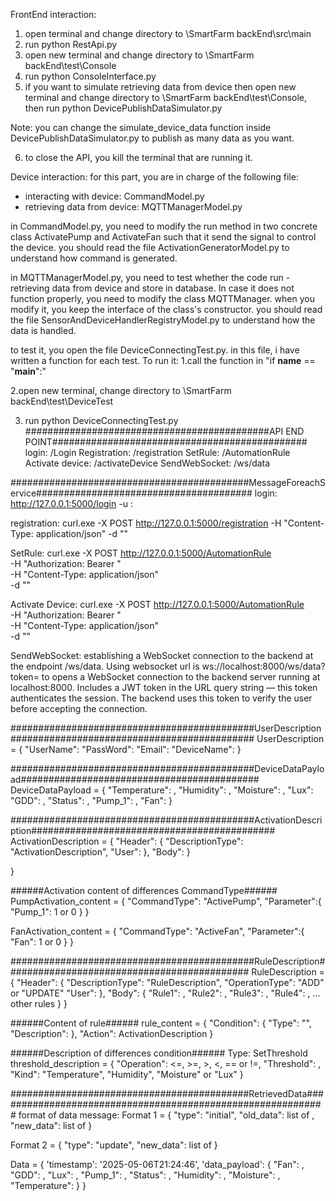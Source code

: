 
FrontEnd interaction:
1. open terminal and change directory to \SmartFarm backEnd\src\main
2. run python RestApi.py
3. open new terminal and change directory to \SmartFarm backEnd\test\Console
4. run python ConsoleInterface.py
5. if you want to simulate retrieving data from device then open new terminal and change directory to \SmartFarm backEnd\test\Console,
then run python DevicePublishDataSimulator.py

Note: you can change the simulate_device_data function inside DevicePublishDataSimulator.py to publish as many data as you want.

6. to close the API, you kill the terminal that are running it.



Device interaction:
for this part, you are in charge of the following file:
+ interacting with device: CommandModel.py
+ retrieving data from device: MQTTManagerModel.py

in CommandModel.py, you need to modify the run method in two concrete class ActivatePump and ActivateFan such that it send the signal to control the device.
you should read the file ActivationGeneratorModel.py to understand how command is generated.

in MQTTManagerModel.py, you need to test whether the code run - retrieving data from device and store in database.
In case it does not function properly, you need to modify the class MQTTManager. when you modify it, you keep the interface of the class's constructor.
you should read the file SensorAndDeviceHandlerRegistryModel.py to understand how the data is handled.

to test it, you open the file DeviceConnectingTest.py. in this file, i have written a function for each test.
To run it:
1.call the function in "if __name__ == "__main__":"

2.open new terminal, change directory to \SmartFarm backEnd\test\DeviceTest

3. run python DeviceConnectingTest.py
############################################API END POINT##############################################
login: /Login
Registration: /registration
SetRule: /AutomationRule
Activate device: /activateDevice
SendWebSocket: /ws/data

###########################################MessageForeachService#######################################
login: http://127.0.0.1:5000/login -u <userName>:<passWord>

registration: curl.exe -X POST http://127.0.0.1:5000/registration
    -H "Content-Type: application/json"
    -d "<UserDescription>"

SetRule: curl.exe -X POST http://127.0.0.1:5000/AutomationRule \
  -H "Authorization: Bearer <token>" \
  -H "Content-Type: application/json" \
  -d "<RuleDescription>"

Activate Device: curl.exe -X POST http://127.0.0.1:5000/AutomationRule \
  -H "Authorization: Bearer <token>" \
  -H "Content-Type: application/json" \
  -d "<ActivationDescription>"

SendWebSocket: establishing a WebSocket connection to the backend at the endpoint /ws/data.
Using websocket url is ws://localhost:8000/ws/data?token=<token> to
opens a WebSocket connection to the backend server running at localhost:8000.
Includes a JWT token in the URL query string — this token authenticates the session.
The backend uses this token to verify the user before accepting the connection.

############################################UserDescription############################################
UserDescription = {
    "UserName": <userName>
    "PassWord": <passWord>
    "Email": <email>
    "DeviceName": <DeviceName>
}

############################################DeviceDataPayload###########################################
DeviceDataPayload = {
    "Temperature": <data>,
    "Humidity": <data>,
    "Moisture": <data>,
    "Lux": <data>
    "GDD": <data>,
    "Status": <data>,
    "Pump_1": <data>,
    "Fan": <data>
}


############################################ActivationDescription############################################
ActivationDescription = {
    "Header": {
        "DescriptionType": "ActivationDescription",
        "User": <UserName>
    },
    "Body": <Activation content>
    }

}

######Activation content of differences CommandType######
PumpActivation_content = {
    "CommandType": "ActivePump",
    "Parameter":{
        "Pump_1": 1 or 0
    }
}

FanActivation_content = {
    "CommandType": "ActiveFan",
    "Parameter":{
        "Fan": 1 or 0
    }
}


############################################RuleDescription############################################
RuleDescription = {
    "Header": {
        "DescriptionType": "RuleDescription",
        "OperationType": "ADD" or "UPDATE"
        "User": <UserName>
    },
    "Body": {
        "Rule1": <rule content>,
        "Rule2": <rule content>,
        "Rule3": <rule content>,
        "Rule4": <rule content>,
        ... other rules
    }
}

######Content of rule######
rule_content = {
    "Condition": {
        "Type": "<ConditionType>",
        "Description": <condition description>
    },
    "Action": ActivationDescription
}

######Description of differences condition######
Type: SetThreshold
threshold_description = {
    "Operation": <=, >=, >, <, == or !=,
    "Threshold": <value>,
    "Kind": "Temperature", "Humidity", "Moisture" or "Lux"
}

###########################################RetrievedData############################################################
format of data message:
Format 1 = {
    "type": "initial",
    "old_data": list of <Data>,
    "new_data": list of <Data>
}

Format 2 = {
    "type": "update",
    "new_data": list of <Data>
}

Data = {
    'timestamp': '2025-05-06T21:24:46',
    'data_payload': {
        "Fan": <value>,
        "GDD": <value>,
        "Lux": <value>,
        "Pump_1": <value>,
        "Status": <value>,
        "Humidity": <value>,
        "Moisture": <value>,
        "Temperature": <value>
    }
}
